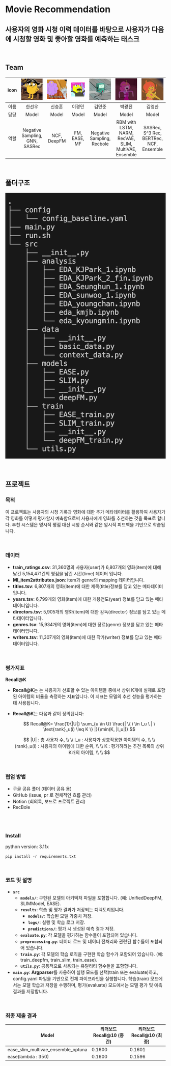 # Movie Recommendation
## 사용자의 영화 시청 이력 데이터를 바탕으로 사용자가 다음에 시청할 영화 및 좋아할 영화를 예측하는 태스크



<br/>

## Team

| icon | <img src="./img/user_icon_1.webp" alt="user_icon_1" style="zoom:100%;" /> | <img src="./img/user_icon_2.webp" alt="user_icon_2" style="zoom:100%;" /> | <img src="./img/user_icon_3.webp" alt="user_icon_3" style="zoom:100%;" /> | <img src="./img/user_icon_4.webp" alt="user_icon_4" style="zoom:100%;" /> | <img src="./img/user_icon_5.webp" alt="user_icon_5" style="zoom:100%;" /> | <img src="./img/user_icon_6.webp" alt="user_icon_6" style="zoom:100%;" /> |
| :--: | :----------------------------------------------------------: | :----------------------------------------------------------: | :----------------------------------------------------------: | :----------------------------------------------------------: | :----------------------------------------------------------: | :----------------------------------------------------------: |
| 이름 |                            한선우                            |                            신승훈                            |                            이경민                            |                            김민준                            |                            박광진                            |                            김영찬                            |
| 담당 |                          Model                            |                          Model                            |                          Model                            |                          Model                            |                          Model                            |                          Model                            |
| 역할 |             Negative Sampling, GNN, SASRec               |         NCF, DeepFM                |             FM, EASE, MF                |             Negative Sampling, Recbole             |                   RBM with LSTM, NARM, RecVAE, SLIM, MultiVAE, Ensemble                    |          SASRec, S^3 Rec, BERTRec, NCF, Ensemble                    |




<br/>

## 폴더구조

![image-20241028223652317](./img/dir_img.png.png)



<br/>

## 프로젝트

### 목적

이 프로젝트는 사용자의 시청 기록과 영화에 대한 추가 메타데이터를 활용하여 사용자가 각 영화를 어떻게 평가할지 예측함으로써 사용자에게 영화를 추천하는 것을 목표로 합니다. 추천 시스템은 명시적 평점 대신 시청 순서와 같은 암시적 피드백을 기반으로 학습됩니다.

<br/>

### 데이터

- **train_ratings.csv**:  31,360명의 사용자(user)가 6,807개의 영화(item)에 대해 남긴 5,154,471건의 평점을 남긴 시간(time) 데이터 입니다.
- **Ml_item2attributes.json**: item과 genre의 mapping 데이터입니다.
- **titles.tsv**: 6,807개의 영화(item)에 대한 제목(title)정보를 담고 있는 메타데이터입니다.
- **years.tsv**: 6,799개의 영화(item)에 대한 개봉연도(year) 정보를 담고 있는 메타데이터입니다.
- **directors.tsv**: 5,905개의 영화(item)에 대한 감독(director) 정보를 담고 있는 메타데이터입니다.
- **genres.tsv**: 15,934개의 영화(item)에 대한 장르(genre) 정보를 담고 있는 메타데이터입니다.
- **writers.tsv**: 11,307개의 영화(item)에 대한 작가(writer) 정보를 담고 있는 메타데이터입니다.
<br/>

### 평가지표

**Recall@K**

- **Recall@K**는 는 사용자가 선호할 수 있는 아이템들 중에서 상위 K개에 실제로 포함된 아이템의 비율을 측정하는 지표입니다. 이 지표는 모델의 추천 성능을 평가하는 데 사용됩니다.

- **Recall@K**는 다음과 같이 정의됩니다:

  $$
  Recall@K= \frac{1}{|U|} \sum_{u \in U} \frac{| \{ i \in I_u \ | \ \text{rank}_u(i) \leq K \} |}{\min(K, |I_u|)}
  $$
  
  $$
  |U| : 총 사용자 수, \\ \\  I_u : 사용자가 상호작용한 아이템의 수, \\ \\ {rank}_u(i) : 사용자의 아이템에 대한 순위, \\ \\ K : 평가하려는 추천 목록의 상위 K개의 아이템, \\ \\
  $$



<br/>

### 협업 방법

- 구글 공유 폴더 (데이터 공유 용)
- GitHub (issue, pr 로 전체적인 흐름 관리)
- Notion (회의록, 보드로 프로젝트 관리)
- RecBole

<br/>


<br/>

### Install

python version: 3.11x

```
pip install -r requirements.txt
```



<br/>

### 코드 및 설명
- **`src`**
  - **`models/`**: 구현된 모델의 아키텍처 파일을 포함합니다. (예: UnifiedDeepFM, SLIMModel, EASE).
  - **`results`**: 학습 및 평가 결과가 저장되는 디렉토리입니다.
    - **`models/`**: 학습된 모델 가중치 저장.
    - **`logs/`**: 실행 및 학습 로그 저장.
    - **`predictions/`**: 평가 시 생성된 예측 결과 저장.
  - **`evaluate.py`**: 각 모델을 평가하는 함수들이 포함되어 있습니다.
  - **`preprocessing.py`**: 데이터 로드 및 데이터 전처리와 관련된 함수들이 포함되어 있습니다.
  - **`train.py`**: 각 모델의 학습 로직을 구현한 학습 함수가 포함되어 있습니다. (예: train_deepfm, train_slim, train_ease).
  - **`utils.py`**: 공통적으로 사용되는 유틸리티 함수들을 포함합니다.
- **`main.py`**: **Argparser**를 사용하여 실행 모드를 선택(train 또는 evaluate)하고, config.yaml 파일을 기반으로 전체 파이프라인을 실행합니다. 학습(train) 모드에서는 모델 학습과 저장을 수행하며, 평가(evaluate) 모드에서는 모델 평가 및 예측 결과를 저장합니다.



<br/>

### 최종 제출 결과

| Model      | 리더보드 Recall@10 (중간) | 리더보드 Recall@10 (최종)|
| ---------- | -------------- | ------------ |
| ease_slim_multivae_ensemble_optuna   | 0.1600          | 0.1601        |
| ease(lambda : 350)   | 0.1600           | 0.1596        |



<br/>
